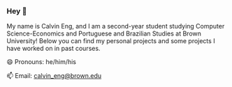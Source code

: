 ### Hey 👋
My name is Calvin Eng, and I am a second-year student studying Computer Science-Economics and Portuguese and Brazilian Studies at Brown University! Below you can find my personal projects and some projects I have worked on in past courses.

😄 Pronouns: he/him/his

📫 Email: calvin_eng@brown.edu
